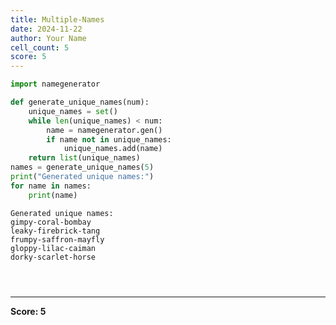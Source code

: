 ```yaml
---
title: Multiple-Names
date: 2024-11-22
author: Your Name
cell_count: 5
score: 5
---
```


```python
import namegenerator


```


```python
def generate_unique_names(num):
    unique_names = set()
    while len(unique_names) < num:
        name = namegenerator.gen()
        if name not in unique_names:
            unique_names.add(name)
    return list(unique_names)
names = generate_unique_names(5)
print("Generated unique names:")
for name in names:
    print(name)

```

    Generated unique names:
    gimpy-coral-bombay
    leaky-firebrick-tang
    frumpy-saffron-mayfly
    gloppy-lilac-caiman
    dorky-scarlet-horse



```python

```


```python

```


```python

```


---
**Score: 5**

